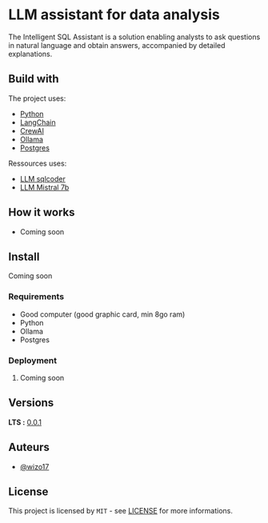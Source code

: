 # LLM assistant for data analysis

The Intelligent SQL Assistant is a solution enabling analysts to ask questions in natural language and obtain answers, accompanied by detailed explanations.


## Build with

The project uses:
* [Python](https://www.python.org/)
* [LangChain](https://www.langchain.com/)
* [CrewAI](https://www.crewai.com/)
* [Ollama](https://ollama.com/)
* [Postgres](https://www.postgresql.org/)

Ressources uses:
* [LLM sqlcoder](https://ollama.com/library/sqlcoder)
* [LLM Mistral 7b](https://ollama.com/library/mistral)


## How it works
* Coming soon


## Install

Coming soon

### Requirements

* Good computer (good graphic card, min 8go ram)
* Python
* Ollama
* Postgres


### Deployment

1. Coming soon


## Versions
**LTS :** [0.0.1](https://github.com/Wizo17/analyst_assistant_llm)

## Auteurs
* [@wizo17](https://github.com/Wizo17)

## License
This project is licensed by  ``MIT`` - see [LICENSE](LICENSE) for more informations.

